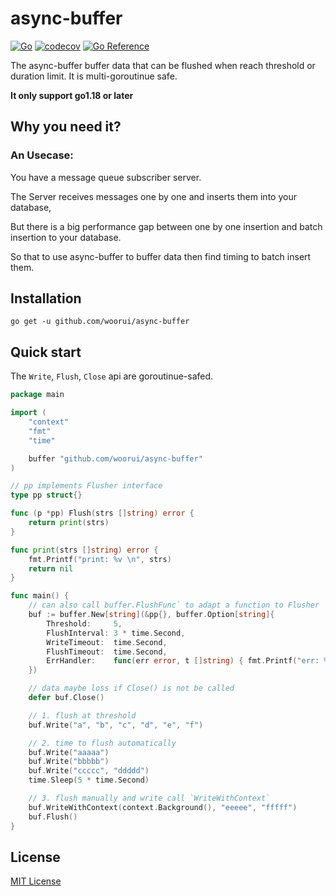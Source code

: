 # async-buffer

[![Go](https://github.com/woorui/async-buffer/actions/workflows/go.yml/badge.svg)](https://github.com/woorui/async-buffer/actions/workflows/go.yml)
[![codecov](https://codecov.io/gh/woorui/async-buffer/branch/main/graph/badge.svg?token=G7OK0KG9YT)](https://codecov.io/gh/woorui/async-buffer)
[![Go Reference](https://pkg.go.dev/badge/github.com/woorui/async-buffer.svg)](https://pkg.go.dev/github.com/woorui/async-buffer)

The async-buffer buffer data that can be flushed when reach threshold or duration limit. It is multi-goroutinue safe.

**It only support go1.18 or later**

## Why you need it?

### An Usecase: 

You have a message queue subscriber server.

The Server receives messages one by one and inserts them into your database,

But there is a big performance gap between one by one insertion and batch insertion to your database.

So that to use async-buffer to buffer data then find timing to batch insert them.

## Installation

```
go get -u github.com/woorui/async-buffer
```

## Quick start

The `Write`, `Flush`, `Close` api are goroutinue-safed.

```go
package main

import (
	"context"
	"fmt"
	"time"

	buffer "github.com/woorui/async-buffer"
)

// pp implements Flusher interface
type pp struct{}

func (p *pp) Flush(strs []string) error {
	return print(strs)
}

func print(strs []string) error {
	fmt.Printf("print: %v \n", strs)
	return nil
}

func main() {
	// can also call buffer.FlushFunc` to adapt a function to Flusher
	buf := buffer.New[string](&pp{}, buffer.Option[string]{
		Threshold:     5,
		FlushInterval: 3 * time.Second,
		WriteTimeout:  time.Second,
		FlushTimeout:  time.Second,
		ErrHandler:    func(err error, t []string) { fmt.Printf("err: %v, ele: %v", err, t) },
	})

	// data maybe loss if Close() is not be called
	defer buf.Close()

	// 1. flush at threshold
	buf.Write("a", "b", "c", "d", "e", "f")

	// 2. time to flush automatically
	buf.Write("aaaaa")
	buf.Write("bbbbb")
	buf.Write("ccccc", "ddddd")
	time.Sleep(5 * time.Second)

	// 3. flush manually and write call `WriteWithContext`
	buf.WriteWithContext(context.Background(), "eeeee", "fffff")
	buf.Flush()
}

```

## License

[MIT License](https://github.com/woorui/async-buffer/blob/main/LICENSE)
